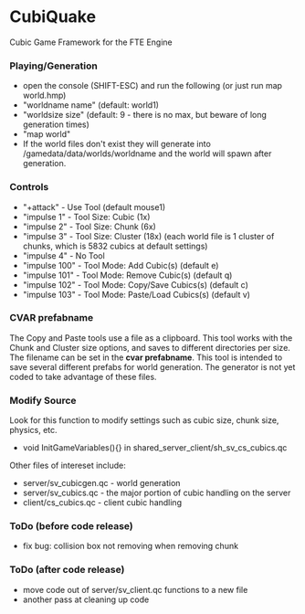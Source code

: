 # CubiQuake
Cubic Game Framework for the FTE Engine

### Playing/Generation
- open the console (SHIFT-ESC) and run the following (or just run map world.hmp)
- "worldname name" (default: world1)
- "worldsize size" (default: 9 - there is no max, but beware of long generation times)
- "map world"
- If the world files don't exist they will generate into /gamedata/data/worlds/worldname and the world will spawn after generation.

### Controls
- "+attack" - Use Tool  (default mouse1)
- "impulse 1" - Tool Size: Cubic (1x)
- "impulse 2" - Tool Size: Chunk (6x)
- "impulse 3" - Tool Size: Cluster (18x) (each world file is 1 cluster of chunks, which is 5832 cubics at default settings)
- "impulse 4" - No Tool
- "impulse 100" - Tool Mode: Add Cubic(s) (default e)
- "impulse 101" - Tool Mode: Remove Cubic(s) (default q)
- "impulse 102" - Tool Mode: Copy/Save Cubics(s) (default c)
- "impulse 103" - Tool Mode: Paste/Load Cubics(s) (default v)

### CVAR prefabname
The Copy and Paste tools use a file as a clipboard. This tool works with the Chunk and Cluster size options, and saves to different directories per size. The filename can be set in the **cvar prefabname**. This tool is intended to save several different prefabs for world generation. The generator is not yet coded to take advantage of these files.

### Modify Source
Look for this function to modify settings such as cubic size, chunk size, physics, etc.
- void InitGameVariables(){} in shared_server_client/sh_sv_cs_cubics.qc

Other files of intereset include:
- server/sv_cubicgen.qc - world generation
- server/sv_cubics.qc - the major portion of cubic handling on the server
- client/cs_cubics.qc - client cubic handling

### ToDo (before code release)
- fix bug: collision box not removing when removing chunk

### ToDo (after code release)
- move code out of server/sv_client.qc functions to a new file
- another pass at cleaning up code
